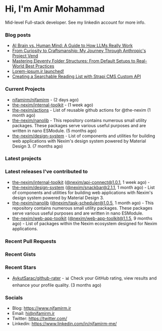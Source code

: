 # Hi, I'm Amir Mohammad

Mid-level Full-stack developer. See my linkedin account for more info.

### Blog posts

- [AI Brain vs. Human Mind: A Guide to How LLMs Really Work](https://www.njfamirm.ir/en/blog/ai-vs-human-brain/)
- [From Curiosity to Craftsmanship: My Journey Through Anthropic&#39;s Project Vend](https://www.njfamirm.ir/en/blog/learn-from-anthropic-project-vend/)
- [Mastering Eleventy Folder Structures: From Default Setups to Real-World Best Practices](https://www.njfamirm.ir/en/blog/eleventy-folder-structure-guide/)
- [Lorem-ipsum.ir launched!](https://www.njfamirm.ir/en/blog/lorem-ipsum-ir-launched/)
- [Creating a Searchable Reading List with Strapi CMS Custom API](https://www.njfamirm.ir/en/blog/strapi-custom-api/)


### Current Projects

- [njfamirm/njfamirm](https://github.com/njfamirm/njfamirm) -  (2 days ago)
- [the-nexim/internal-toolkit](https://github.com/the-nexim/internal-toolkit) -  (1 week ago)
- [the-nexim/actions](https://github.com/the-nexim/actions) - List of reusable github actions for @the-nexim (1 month ago)
- [the-nexim/nanolib](https://github.com/the-nexim/nanolib) - This repository contains numerous small utility packages. These packages serve various useful purposes and are written in nano ESModule. (5 months ago)
- [the-nexim/design-system](https://github.com/the-nexim/design-system) - List of components and utilities for building web applications with Nexim&#39;s design system powered by Material Design 3. (7 months ago)

### Latest projects


### Latest releases I've contributed to

- [the-nexim/internal-toolkit](https://github.com/the-nexim/internal-toolkit) ([@nexim/api-connect@1.0.1](https://github.com/the-nexim/internal-toolkit/releases/tag/%40nexim/api-connect%401.0.1), 1 week ago) - 
- [the-nexim/design-system](https://github.com/the-nexim/design-system) ([@nexim/snackbar@2.1.1](https://github.com/the-nexim/design-system/releases/tag/%40nexim/snackbar%402.1.1), 1 month ago) - List of components and utilities for building web applications with Nexim&#39;s design system powered by Material Design 3.
- [the-nexim/nanolib](https://github.com/the-nexim/nanolib) ([@nexim/task-scheduler@1.0.5](https://github.com/the-nexim/nanolib/releases/tag/%40nexim/task-scheduler%401.0.5), 1 month ago) - This repository contains numerous small utility packages. These packages serve various useful purposes and are written in nano ESModule.
- [the-nexim/web-app-toolkit](https://github.com/the-nexim/web-app-toolkit) ([@nexim/web-app-toolkit@1.1.5](https://github.com/the-nexim/web-app-toolkit/releases/tag/%40nexim/web-app-toolkit%401.1.5), 9 months ago) - List of packages within the Nexim ecosystem designed for Nexim applications.

### Recent Pull Requests


### Recent Gists


### Recent Stars

- [AykutSarac/github-rater](https://github.com/AykutSarac/github-rater) - 📊 Check your GitHub rating, view results and enhance your profile quality. (3 months ago)

### Socials

- Blog: https://www.njfamirm.ir
- Email: hi@njfamirm.ir
- Twitter: https://twitter.com/
- Linkedin: https://www.linkedin.com/in/njfamirm-me/
